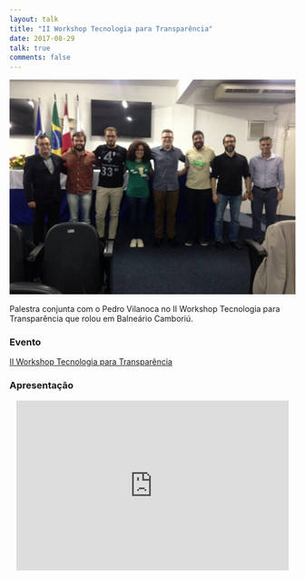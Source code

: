 ```yaml
---
layout: talk 
title: "II Workshop Tecnologia para Transparência"
date: 2017-08-29
talk: true
comments: false
---
```


![Foto](/images/workshop-tech-para-transparencia/foto.jpg)

Palestra conjunta com o Pedro Vilanoca no II Workshop Tecnologia para Transparência que rolou em Balneário Camboriú.

### Evento
[II Workshop Tecnologia para Transparência](https://br.eventbu.com/balneario-camboriu/ii-workshop-de-tecnologia-para-transparencia/5326941)

### Apresentação
<center>
<iframe src="https://docs.google.com/presentation/d/e/2PACX-1vSm625kFOyi5ITeXpNwOEQcThBO6a_xrTZgXbk6oSNdkH30qqho_GG_oSKpoF9YaR19PWVY1QcF0968/embed?start=false&loop=false&delayms=3000" frameborder="0" width="480" height="299" allowfullscreen="true" mozallowfullscreen="true" webkitallowfullscreen="true"></iframe>